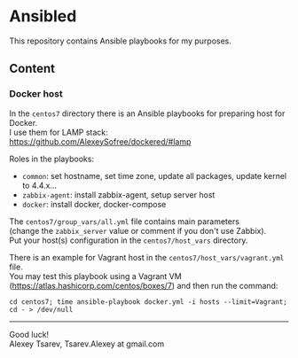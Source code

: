 # Ansibled
This repository contains Ansible playbooks for my purposes.

## Content
### Docker host
In the `centos7` directory there is an Ansible playbooks for preparing host for Docker.  
I use them for LAMP stack:  
https://github.com/AlexeySofree/dockered/#lamp  

Roles in the playbooks:
 - `common`: set hostname, set time zone, update all packages, update kernel to 4.4.x...
 - `zabbix-agent`: install zabbix-agent, setup server host
 - `docker`: install docker, docker-compose

The `centos7/group_vars/all.yml` file contains main parameters  
(change the `zabbix_server` value or comment if you don't use Zabbix).  
Put your host(s) configuration in the `centos7/host_vars` directory.

There is an example for Vagrant host in the `centos7/host_vars/vagrant.yml` file.  
You may test this playbook using a Vagrant VM (https://atlas.hashicorp.com/centos/boxes/7) and then run the command:
~~~
cd centos7; time ansible-playbook docker.yml -i hosts --limit=Vagrant; cd - > /dev/null
~~~


---
Good luck!  
Alexey Tsarev, Tsarev.Alexey at gmail.com
